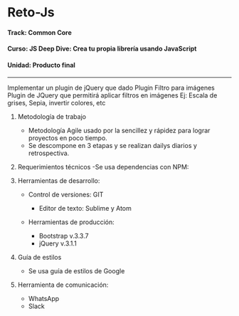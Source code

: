 # Reto-Js
#### Track: Common Core
#### Curso: JS Deep Dive: Crea tu propia librería usando JavaScript
#### Unidad: Producto final
------------------------------------------------------------------
Implementar un plugin de jQuery que dado Plugin Filtro para imágenes
Plugin de JQuery que permitirá aplicar filtros en imágenes
Ej:
Escala de grises, Sepia, invertir colores, etc

1. Metodología de trabajo
	- Metodología Agile usado por la sencillez y rápidez para lograr proyectos en poco tiempo.
	- Se descompone en 3 etapas y se realizan dailys diarios y retrospectiva.

2. Requerimientos técnicos
	-Se usa dependencias con NPM:

3. Herramientas de desarrollo:

	- Control de versiones: GIT
		- Editor de texto: Sublime y Atom

	- Herramientas de producción:
		- Bootstrap v.3.3.7
		- jQuery v.3.1.1

4. Guía de estilos
	- Se usa guía de estilos de Google

5. Herramienta de comunicación:
	- WhatsApp
	- Slack
